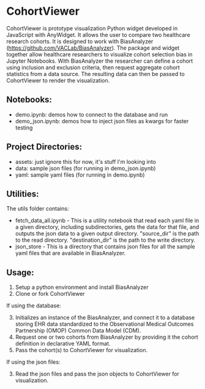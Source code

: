 # CohortViewer
CohortViewer is prototype visualization Python widget developed in JavaScript with AnyWidget. It allows the user to compare two healthcare research cohorts. It is designed to work with BiasAnalyzer (https://github.com/VACLab/BiasAnalyzer). The package and widget together allow healthcare researchers to visualize cohort selection bias in Jupyter Notebooks. With BiasAnalyzer the researcher can define a cohort using inclusion and exclusion criteria, then request aggregate cohort statistics from a data source. The resulting data can then be passed to CohortViewer to render the visualization. 

## Notebooks:
* demo.ipynb: demos how to connect to the database and run
* demo_json.ipynb: demos how to inject json files as kwargs for faster testing

## Project Directories:
* assets: just ignore this for now, it's stuff I'm looking into
* data: sample json files (for running in demo_json.ipynb)
* yaml: sample yaml files (for running in demo.ipynb)

## Utilities:

The utils folder contains:
* fetch_data_all.ipynb - This is a utility notebook that read each yaml file in a given directory, including subdirectories, gets the data for that file, and outputs the json data to a given output directory. "source_dir" is the path to the read directory. "destination_dir" is the path to the write directory.
* json_store - This is a directory that contains json files for all the sample yaml files that are available in BiasAnalyzer. 

## Usage:
1. Setup a python environment and install BiasAnalyzer
2. Clone or fork CohortViewer

If using the database:

3. Initializes an instance of the BiasAnalyzer, and connect it to a database storing EHR data standardized to the Observational Medical Outcomes Partnership (OMOP) Common Data Model (CDM).
4. Request one or two cohorts from BiasAnalyzer by providing it the cohort definition in declarative YAML format.
5. Pass the cohort(s) to CohortViewer for visualization.

If using the json files:

3. Read the json files and pass the json objects to CohortViewer for visualization.
